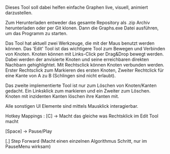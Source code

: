 Dieses Tool soll dabei helfen einfache Graphen live, visuell, animiert darzustellen. 

Zum Herunterladen entweder das gesamte Repository als .zip Archiv herunterladen oder per Git klonen. 
Dann die Graphs.exe Datei ausführen, um das Programm zu starten. 

Das Tool hat aktuell zwei Werkzeuge, die mit der Maus benutzt werden können. Das 'Edit' Tool ist das wichtigere Tool zum Bewegen und Verbinden von Knoten.
Knoten können mit Links-Click per Drag&Drop bewegt werden. Dabei werden der anvisierte Knoten und seine erreichbaren direkten Nachbarn gehighlightet. 
Mit Rechtsclick können Knoten verbunden werden. Erster Rechtsclick zum Markieren des ersten Knoten, Zweiter Rechtclick für eine Kante von A zu B (Schlingen sind nicht erlaubt).

Das zweite implementierte Tool ist nur zum Löschen von Knoten/Kanten gedacht. Ein Linksklick zum markieren und ein Zweiter zum Löschen. Knoten mit inzidenten Kanten löschen ihre Kanten mit.

Alle sonstigen UI Elemente sind mittels Mausklick interagierbar.

Hotkey Mappings :
[C] -> Macht das gleiche was Rechtsklick im Edit Tool macht

[Space] -> Pause/Play

[.] Step Forward (Macht einen einzelnen Algorithmus Schritt, nur im PauseMenu wirksam)
